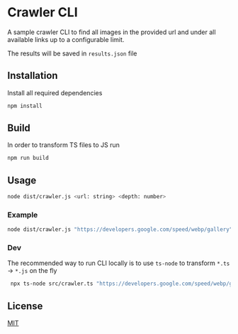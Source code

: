# Crawler CLI

A sample crawler CLI to find all images in the provided url and under all available links up to a configurable limit.

The results will be saved in `results.json` file 

## Installation

Install all required dependencies

```bash
npm install
```

## Build

In order to transform TS files to JS run

```bash
npm run build
```

## Usage

```bash
node dist/crawler.js <url: string> <depth: number>
````

### Example

```bash
node dist/crawler.js "https://developers.google.com/speed/webp/gallery" 1
```

### Dev

The recommended way to run CLI locally is to use `ts-node` to transform `*.ts` -> `*.js` on the fly

```bash
 npx ts-node src/crawler.ts "https://developers.google.com/speed/webp/gallery" 1
````

## License

[MIT](https://choosealicense.com/licenses/mit/)